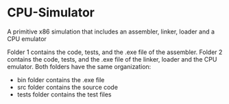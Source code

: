 # CPU-Simulator
A primitive x86 simulation that includes an assembler, linker, loader and a CPU emulator


Folder 1 contains the code, tests, and the .exe file of the assembler. Folder 2 contains the code, tests, and the .exe file of the linker, loader and the CPU emulator. Both folders have the same organization:
- bin folder contains the .exe file
- src folder contains the source code
- tests folder contains the test files
